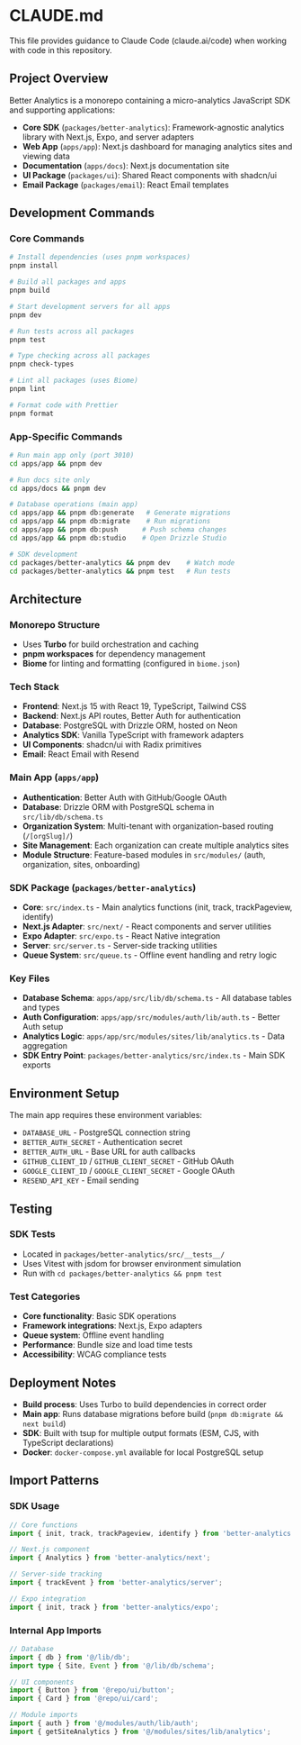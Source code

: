 # CLAUDE.md

This file provides guidance to Claude Code (claude.ai/code) when working with code in this repository.

## Project Overview

Better Analytics is a monorepo containing a micro-analytics JavaScript SDK and supporting applications:
- **Core SDK** (`packages/better-analytics`): Framework-agnostic analytics library with Next.js, Expo, and server adapters
- **Web App** (`apps/app`): Next.js dashboard for managing analytics sites and viewing data  
- **Documentation** (`apps/docs`): Next.js documentation site
- **UI Package** (`packages/ui`): Shared React components with shadcn/ui
- **Email Package** (`packages/email`): React Email templates

## Development Commands

### Core Commands
```bash
# Install dependencies (uses pnpm workspaces)
pnpm install

# Build all packages and apps
pnpm build

# Start development servers for all apps
pnpm dev

# Run tests across all packages
pnpm test

# Type checking across all packages
pnpm check-types

# Lint all packages (uses Biome)
pnpm lint

# Format code with Prettier
pnpm format
```

### App-Specific Commands
```bash
# Run main app only (port 3010)
cd apps/app && pnpm dev

# Run docs site only  
cd apps/docs && pnpm dev

# Database operations (main app)
cd apps/app && pnpm db:generate   # Generate migrations
cd apps/app && pnpm db:migrate    # Run migrations  
cd apps/app && pnpm db:push      # Push schema changes
cd apps/app && pnpm db:studio    # Open Drizzle Studio

# SDK development
cd packages/better-analytics && pnpm dev    # Watch mode
cd packages/better-analytics && pnpm test   # Run tests
```

## Architecture

### Monorepo Structure
- Uses **Turbo** for build orchestration and caching
- **pnpm workspaces** for dependency management
- **Biome** for linting and formatting (configured in `biome.json`)

### Tech Stack
- **Frontend**: Next.js 15 with React 19, TypeScript, Tailwind CSS
- **Backend**: Next.js API routes, Better Auth for authentication
- **Database**: PostgreSQL with Drizzle ORM, hosted on Neon
- **Analytics SDK**: Vanilla TypeScript with framework adapters
- **UI Components**: shadcn/ui with Radix primitives
- **Email**: React Email with Resend

### Main App (`apps/app`)
- **Authentication**: Better Auth with GitHub/Google OAuth
- **Database**: Drizzle ORM with PostgreSQL schema in `src/lib/db/schema.ts`
- **Organization System**: Multi-tenant with organization-based routing (`/[orgSlug]/`)
- **Site Management**: Each organization can create multiple analytics sites
- **Module Structure**: Feature-based modules in `src/modules/` (auth, organization, sites, onboarding)

### SDK Package (`packages/better-analytics`)
- **Core**: `src/index.ts` - Main analytics functions (init, track, trackPageview, identify)
- **Next.js Adapter**: `src/next/` - React components and server utilities
- **Expo Adapter**: `src/expo.ts` - React Native integration
- **Server**: `src/server.ts` - Server-side tracking utilities
- **Queue System**: `src/queue.ts` - Offline event handling and retry logic

### Key Files
- **Database Schema**: `apps/app/src/lib/db/schema.ts` - All database tables and types
- **Auth Configuration**: `apps/app/src/modules/auth/lib/auth.ts` - Better Auth setup
- **Analytics Logic**: `apps/app/src/modules/sites/lib/analytics.ts` - Data aggregation
- **SDK Entry Point**: `packages/better-analytics/src/index.ts` - Main SDK exports

## Environment Setup

The main app requires these environment variables:
- `DATABASE_URL` - PostgreSQL connection string  
- `BETTER_AUTH_SECRET` - Authentication secret
- `BETTER_AUTH_URL` - Base URL for auth callbacks
- `GITHUB_CLIENT_ID` / `GITHUB_CLIENT_SECRET` - GitHub OAuth
- `GOOGLE_CLIENT_ID` / `GOOGLE_CLIENT_SECRET` - Google OAuth  
- `RESEND_API_KEY` - Email sending

## Testing

### SDK Tests
- Located in `packages/better-analytics/src/__tests__/`
- Uses Vitest with jsdom for browser environment simulation
- Run with `cd packages/better-analytics && pnpm test`

### Test Categories
- **Core functionality**: Basic SDK operations
- **Framework integrations**: Next.js, Expo adapters
- **Queue system**: Offline event handling
- **Performance**: Bundle size and load time tests
- **Accessibility**: WCAG compliance tests

## Deployment Notes

- **Build process**: Uses Turbo to build dependencies in correct order
- **Main app**: Runs database migrations before build (`pnpm db:migrate && next build`)
- **SDK**: Built with tsup for multiple output formats (ESM, CJS, with TypeScript declarations)
- **Docker**: `docker-compose.yml` available for local PostgreSQL setup

## Import Patterns

### SDK Usage
```typescript
// Core functions
import { init, track, trackPageview, identify } from 'better-analytics';

// Next.js component
import { Analytics } from 'better-analytics/next';

// Server-side tracking  
import { trackEvent } from 'better-analytics/server';

// Expo integration
import { init, track } from 'better-analytics/expo';
```

### Internal App Imports
```typescript
// Database
import { db } from '@/lib/db';
import type { Site, Event } from '@/lib/db/schema';

// UI components
import { Button } from '@repo/ui/button';
import { Card } from '@repo/ui/card';

// Module imports
import { auth } from '@/modules/auth/lib/auth';
import { getSiteAnalytics } from '@/modules/sites/lib/analytics';
```